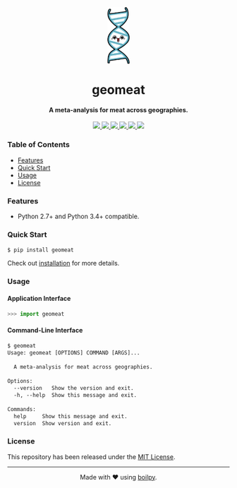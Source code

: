 <div align="center">
  <img src=".github/assets/logo.png" height="128">
  <h1>
      geomeat
  </h1>
  <h4>A meta-analysis for meat across geographies.</h4>
</div>

<p align="center">
    <a href='https://github.com/achillesrasquinha/geomeat//actions?query=workflow:"Continuous Integration"'>
      <img src="https://img.shields.io/github/workflow/status/achillesrasquinha/geomeat/Continuous Integration?style=flat-square">
    </a>
    <a href="https://coveralls.io/github/achillesrasquinha/geomeat">
      <img src="https://img.shields.io/coveralls/github/achillesrasquinha/geomeat.svg?style=flat-square">
    </a>
    <a href="https://pypi.org/project/geomeat/">
      <img src="https://img.shields.io/pypi/v/geomeat.svg?style=flat-square">
    </a>
    <a href="https://pypi.org/project/geomeat/">
      <img src="https://img.shields.io/pypi/l/geomeat.svg?style=flat-square">
    </a>
    <a href="https://pypi.org/project/geomeat/">
		  <img src="https://img.shields.io/pypi/pyversions/geomeat.svg?style=flat-square">
	  </a>
    <a href="https://git.io/boilpy">
      <img src="https://img.shields.io/badge/made%20with-boilpy-red.svg?style=flat-square">
    </a>
</p>

### Table of Contents
* [Features](#features)
* [Quick Start](#quick-start)
* [Usage](#usage)
* [License](#license)

### Features
* Python 2.7+ and Python 3.4+ compatible.

### Quick Start

```shell
$ pip install geomeat
```

Check out [installation](docs/source/installation.md) for more details.

### Usage

#### Application Interface

```python
>>> import geomeat
```


#### Command-Line Interface

```console
$ geomeat
Usage: geomeat [OPTIONS] COMMAND [ARGS]...

  A meta-analysis for meat across geographies.

Options:
  --version   Show the version and exit.
  -h, --help  Show this message and exit.

Commands:
  help     Show this message and exit.
  version  Show version and exit.
```


### License

This repository has been released under the [MIT License](LICENSE).

---

<div align="center">
  Made with ❤️ using <a href="https://git.io/boilpy">boilpy</a>.
</div>